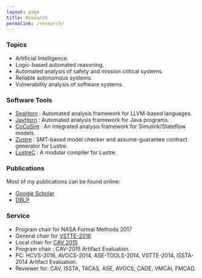 ```yaml
---
layout: page
title: Research
permalink: /research/
---
```



### Topics ###
* Artificial Intelligence.
* Logic-based automated reasoning.
* Automated analysis of safety and mission critical systems.
* Reliable autonomous systems.
* Vulnerability analysis of software systems.

### Software Tools ###
* [SeaHorn][seahorn] : Automated analysis framework for LLVM-based languages.
* [JayHorn][jayhorn] : Automated analysis framework for Java programs.
* [CoCoSim][cocosim] : An integrated analysis framework for Simulink/Stateflow models.
* [Zustre][zustre] : SMT-based model checker and assume-guarantee contract generator for Lustre.
* [LustreC][lustrec] : A modular compiler for Lustre.




### Publications ###
Most of my publications can be found online:

* [Google Scholar][gs]
* [DBLP][dblp]

### Service ###
* Program chair for NASA Formal Methods 2017
* General chair for [VSTTE-2016][vstte]
* Local chair for [CAV 2015][cav15]
* Program chair : CAV-2015 Artifact Evaluation.
* PC: HCVS-2016, AVOCS-2014, ASE-TOOLS-2014, VSTTE-2014, ISSTA-2014 Artifact Evaluation.
* Reviewer for: CAV, ISSTA, TACAS, ASE, AVOCS, CADE, VMCAI, FMCAD.

[gs]: http://scholar.google.com/citations?user=GbqiyDYAAAAJ&hl=en
[dblp]: http://www.informatik.uni-trier.de/~ley/pers/hd/k/Kahsai:Temesghen.html
[linkedin]: www.linkedin.com/in/temesghen/
[bitbucket]: https://bitbucket.org/lememta
[rse]: www.ti.arc.nasa.gov/tech/rse/
[mine]: www.ti.arc.nasa.gov/profile/tkahsaia/
[cmu]: www.cmu.edu/silicon-valley/
[cav15]: http://cav2015.org/
[vstte]: http://www.cs.toronto.edu/~chechik/vstte16/
[zustre]: https://github.com/coco-team/zustre
[cocosim]:https://github.com/coco-team/cocoSim
[seahorn]:http://seahorn.github.io/
[jayhorn]:https://github.com/jayhorn/jayhorn
[lustrec]:https://github.com/coco-team/lustrec
[pkind]: https://github.com/coco-team/pkind
